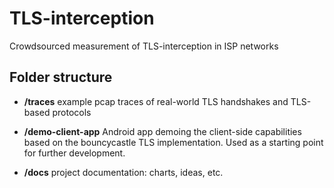# TLS-interception

Crowdsourced measurement of TLS-interception in ISP networks

## Folder structure

* **/traces**
  example pcap traces of real-world TLS handshakes and TLS-based protocols 

* **/demo-client-app**
  Android app demoing the client-side capabilities based on the bouncycastle TLS
  implementation. Used as a starting point for further development.

* **/docs**
  project documentation: charts, ideas, etc.